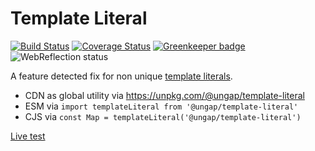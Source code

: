 # Template Literal

[![Build Status](https://travis-ci.com/ungap/template-literal.svg?branch=master)](https://travis-ci.com/ungap/template-literal) [![Coverage Status](https://coveralls.io/repos/github/ungap/template-literal/badge.svg?branch=master)](https://coveralls.io/github/ungap/template-literal?branch=master) [![Greenkeeper badge](https://badges.greenkeeper.io/ungap/template-literal.svg)](https://greenkeeper.io/) ![WebReflection status](https://offline.report/status/webreflection.svg)

A feature detected fix for non unique [template literals](https://developer.mozilla.org/en-US/docs/Web/JavaScript/Reference/Template_literals).

  * CDN as global utility via https://unpkg.com/@ungap/template-literal
  * ESM via `import templateLiteral from '@ungap/template-literal'`
  * CJS via `const Map = templateLiteral('@ungap/template-literal')`

[Live test](https://ungap.github.io/template-literal/test/)
